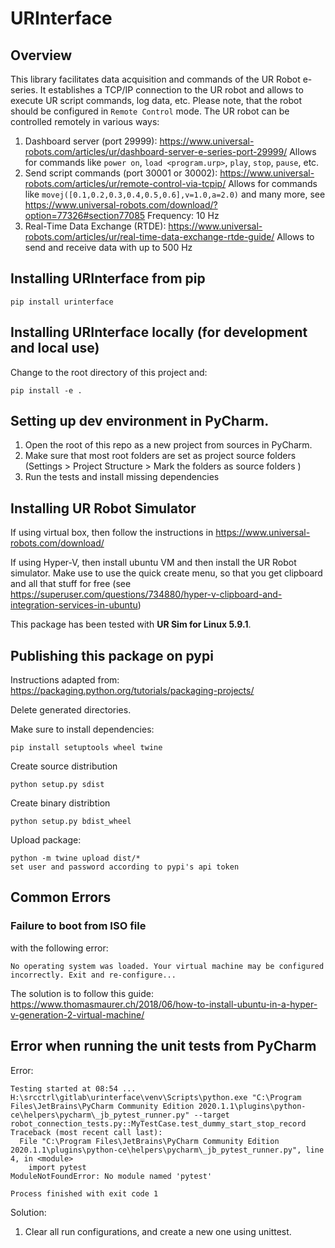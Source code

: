 # URInterface

## Overview 

This library facilitates data acquisition and commands of the UR Robot e-series.
It establishes a TCP/IP connection to the UR robot and allows to execute UR script commands, log data, etc.
Please note, that the robot should be configured in `Remote Control` mode.
The UR robot can be controlled remotely in various ways:
1. Dashboard server (port 29999): https://www.universal-robots.com/articles/ur/dashboard-server-e-series-port-29999/
   Allows for commands like `power on`, `load <program.urp>`, `play`, `stop`, `pause`, etc.
2. Send script commands (port 30001 or 30002): https://www.universal-robots.com/articles/ur/remote-control-via-tcpip/
   Allows for commands like `movej([0.1,0.2,0.3,0.4,0.5,0.6],v=1.0,a=2.0)` and many more, see
   https://www.universal-robots.com/download/?option=77326#section77085
   Frequency: 10 Hz
3. Real-Time Data Exchange (RTDE): https://www.universal-robots.com/articles/ur/real-time-data-exchange-rtde-guide/
   Allows to send and receive data with up to 500 Hz

## Installing URInterface from pip

```
pip install urinterface
```

## Installing URInterface locally (for development and local use)

Change to the root directory of this project and:
```
pip install -e .
```


## Setting up dev environment in PyCharm.

1. Open the root of this repo as a new project from sources in PyCharm.
1. Make sure that most root folders are set as project source folders (Settings > Project Structure > Mark the folders as source folders )
1. Run the tests and install missing dependencies

## Installing UR Robot Simulator

If using virtual box, then follow the instructions in https://www.universal-robots.com/download/

If using Hyper-V, then install ubuntu VM and then install the UR Robot simulator. Make use to use the quick create menu, so that you get clipboard and all that stuff for free (see https://superuser.com/questions/734880/hyper-v-clipboard-and-integration-services-in-ubuntu)

This package has been tested with **UR Sim for Linux 5.9.1**.

## Publishing this package on pypi

Instructions adapted from: https://packaging.python.org/tutorials/packaging-projects/

Delete generated directories.

Make sure to install dependencies:

```
pip install setuptools wheel twine
```

Create source distribution
```
python setup.py sdist
```
Create binary distribtion
```
python setup.py bdist_wheel
```

Upload package:
```
python -m twine upload dist/*
set user and password according to pypi's api token
```






## Common Errors

### Failure to boot from ISO file

with the following error:
```
No operating system was loaded. Your virtual machine may be configured incorrectly. Exit and re-configure...
```

The solution is to follow this guide: https://www.thomasmaurer.ch/2018/06/how-to-install-ubuntu-in-a-hyper-v-generation-2-virtual-machine/



## Error when running the unit tests from PyCharm

Error:
```
Testing started at 08:54 ...
H:\srcctrl\gitlab\urinterface\venv\Scripts\python.exe "C:\Program Files\JetBrains\PyCharm Community Edition 2020.1.1\plugins\python-ce\helpers\pycharm\_jb_pytest_runner.py" --target robot_connection_tests.py::MyTestCase.test_dummy_start_stop_record
Traceback (most recent call last):
  File "C:\Program Files\JetBrains\PyCharm Community Edition 2020.1.1\plugins\python-ce\helpers\pycharm\_jb_pytest_runner.py", line 4, in <module>
    import pytest
ModuleNotFoundError: No module named 'pytest'

Process finished with exit code 1
```

Solution: 

1. Clear all run configurations, and create a new one using unittest.

